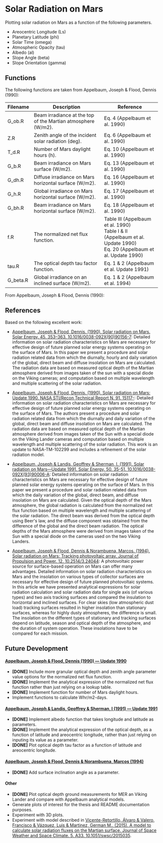 # Solar Radiation on Mars
Plotting solar radiation on Mars as a function of the following parameters.
- Areocentric Longitude (Ls)
- Planetary Latitude (phi)
- Solar Time (omega)
- Atmospheric Opacity (tau)
- Albedo (al)
- Slope Angle (beta)
- Slope Orientation (gamma)

## Functions
The following functions are taken from Appelbaum, Joseph & Flood, Dennis (1990):

| Filename | Description                                                  | Reference                                |
|----------|--------------------------------------------------------------|------------------------------------------|
| G_ob.R   | Beam irradiance at the top of the Martian atmosphere (W/m2). | Eq. 4 (Appelbaum et al. 1990)            |
| Z.R      | Zenith angle of the incident solar radiation (deg).          | Eq. 6 (Appelbaum et al. 1990)            |
| T_d.R    | Number of Mars daylight hours (h).                           | Eq. 10 (Appelbaum et al. 1990)            |
| G_b.R    | Beam irradiance on Mars surface (W/m2).                      | Eq. 13 (Appelbaum et al. 1990)           |
| G_dh.R   | Diffuse irradiance on Mars horizontal surface (W/m2).        | Eq. 16 (Appelbaum et al. 1990)           |
| G_h.R    | Global irradiance on Mars horizontal surface (W/m2).         | Eq. 17 (Appelbaum et al. 1990)           |
| G_bh.R   | Beam irradiance on Mars horizontal surface (W/m2).           | Eq. 18 (Appelbaum et al. 1990)           |
| f.R      | The normalized net flux function.                            | Table III (Appelbaum et al. 1990)<br>Table I & II (Appelbaum et al. Update 1990)<br>Eq. 20 (Appelbaum et al. Update 1990)   |
| tau.R    | The optical depth tau factor function.                       | Eq. 1 & 2 (Appelbaum et al. Update 1991) |
| G_beta.R | Global irradiance on an inclined surface (W/m2).             | Eq. 1 & 2 (Appelbaum et al. 1994)        |

From Appelbaum, Joseph & Flood, Dennis (1990):

## References
Based on the following excellent work:
- [Appelbaum, Joseph & Flood, Dennis. (1990). Solar radiation on Mars. Solar Energy. 45. 353–363. 10.1016/0038-092X(90)90156-7](https://www.researchgate.net/publication/256334925_Solar_radiation_on_Mars): Detailed information on solar radiation characteristics on Mars are necessary for effective design of future planned solar energy systems operating on the surface of Mars. In this paper we present a procedure and solar radiation related data from which the diurnally, hourly and daily variation of the global, direct beam and diffuse insolation on Mars are calculated. The radiation data are based on measured optical depth of the Martian atmosphere derived from images taken of the sun with a special diode on the Viking cameras; and computation based on multiple wavelength and multiple scattering of the solar radiation.

- [Appelbaum, Joseph & Flood, Dennis. (1990). Solar radiation on Mars: Update 1990. NASA STI/Recon Technical Report N. 91. 15117-](https://www.researchgate.net/publication/259222079_Solar_radiation_on_Mars_Update_1990): Detailed information on solar radiation characteristics on Mars are necessary for effective design of future planned solar energy systems operating on the surface of Mars. The authors present a procedure and solar radiation related data from which the diurnally and daily variation of the global, direct beam and diffuse insolation on Mars are calculated. The radiation data are based on measured optical depth of the Martian atmosphere derived from images taken of the Sun with a special diode on the Viking Lander cameras and computation based on multiple wavelength and multiple scattering of the solar radiation. This work is an update to NASA-TM-102299 and includes a refinement of the solar radiation model.

- [Appelbaum, Joseph & Landis, Geoffrey & Sherman, I. (1991). Solar radiation on Mars—Update 1991. Solar Energy. 50. 35-51. 10.1016/0038-092X(93)90006-A](https://www.researchgate.net/publication/223850868_Solar_radiation_on_Mars-Update_1991): Detailed information on solar radiation characteristics on Mars are necessary for effective design of future planned solar energy systems operating on the surface of Mars. In this paper we present a procedure and solar radiation related data from which the daily variation of the global, direct beam, and diffuse insolation on Mars are calculated. Given the optical depth of the Mars atmosphere, the global radiation is calculated from the normalized net flux function based on multiple wavelength and multiple scattering of the solar radiation. The direct beam was derived from the optical depth using Beer's law, and the diffuse component was obtained from the difference of the global and the direct beam radiation. The optical depths of the Mars atmosphere were derived from images taken of the Sun with a special diode on the cameras used on the two Viking Landers.

- [Appelbaum, Joseph & Flood, Dennis & Norambuena, Marcos. (1994). Solar radiation on Mars: Tracking photovoltaic array. Journal of Propulsion and Power. 12. 10.2514/3.24044](https://www.researchgate.net/publication/24286713_Solar_radiation_on_Mars_Tracking_photovoltaic_array): A photovoltaic power source for surface-based operation on Mars can offer many advantages. Detailed information on solar radiation characteristics on Mars and the insolation on various types of collector surfaces are necessary for effective design of future planned photovoltaic systems. In this article we have presented analytical expressions for solar radiation calculation and solar radiation data for single axis (of various types) and two axis tracking surfaces and compared the insulation to horizontal and inclined surfaces. For clear skies (low atmospheric dust load) tracking surfaces resulted in higher insolation than stationary surfaces, whereas for highly dusty atmospheres, the difference is small. The insolation on the different types of stationary and tracking surfaces depend on latitude, season and optical depth of the atmosphere, and the duration of system operation. These insolations have to be compared for each mission.

## Future Development
#### [Appelbaum, Joseph & Flood, Dennis (1990) — Update 1990](https://www.researchgate.net/publication/259222079_Solar_radiation_on_Mars_Update_1990)
- **[DONE]** Include more granular optical depth and zenith angle parameter value options for the normalized net flux function.
- **[DONE]** Implement the analytical expression of the normalized net flux function rather than just relying on a lookup table.
- **[DONE]** Implement function for number of Mars daylight hours.
- Implement functions to calculate Whr/m2-days.

#### [Appelbaum, Joseph & Landis, Geoffrey & Sherman, I (1991) — Update 1991](https://www.researchgate.net/publication/223850868_Solar_radiation_on_Mars-Update_1991)
- **[DONE]** Implement albedo function that takes longitude and latitude as parameters.
- **[DONE]** Implement the analytical expression of the optical depth, as a function of latitude and areocentric longitude, rather than just relying on inputing its value as a parameter.
- **[DONE]** Plot optical depth tau factor as a function of latitude and areocentric longitude.

#### [Appelbaum, Joseph & Flood, Dennis & Norambuena, Marcos (1994)](https://www.researchgate.net/publication/24286713_Solar_radiation_on_Mars_Tracking_photovoltaic_array)
- **[DONE]** Add surface inclination angle as a parameter.

#### Other
- **[DONE]** Plot optical depth ground measurements for MER an Viking Lander and compare with Appelbaum analytical models.
- Generate plots of interest for the thesis and README documentation purposes.
- Experiment with 3D plots.
- Experiment with model described in [Vicente-Retortillo, Álvaro & Valero, Francisco & Vázquez, Luis & Martinez, German M.. (2015). A model to calculate solar radiation fluxes on the Martian surface. Journal of Space Weather and Space Climate. 5. A33. 10.1051/swsc/2015035](https://www.researchgate.net/publication/283452176_A_model_to_calculate_solar_radiation_fluxes_on_the_Martian_surface).
